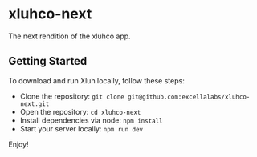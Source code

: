# xluhco-next
The next rendition of the xluhco app.

## Getting Started

To download and run Xluh locally, follow these steps:
- Clone the repository:
`git clone git@github.com:excellalabs/xluhco-next.git`
- Open the repository:
`cd xluhco-next`
- Install dependencies via node:
`npm install`
- Start your server locally:
`npm run dev`

Enjoy!